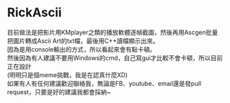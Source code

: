 # RickAscii

目前做法是把影片用KMplayer之類的播放軟體逐幀截圖，然後再用Ascgen批量把圖片轉成Ascii Art的txt檔，最後用C++讀檔顯示出來。<br>
因為是用console輸出的方式，所以看起來會有點卡頓。<br>
然後因為有人建議不要用Windows的cmd，自己寫gui才比較不會卡頓，所以目前正在設計<br>(明明只是個meme挑戰，我是在認真什麼XD)<br>
如果有人有任何建議歡迎聯絡我，無論是FB、youtube、email還是發pull request，只要是好的建議我都會採納~
